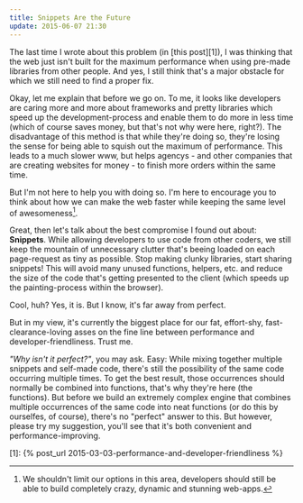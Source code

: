 ```yaml
---
title: Snippets Are the Future
update: 2015-06-07 21:30
---
```


The last time I wrote about this problem (in [this post][1]), I was thinking that the web just isn't built for the maximum performance when using pre-made libraries from other people. And yes, I still think that's a major obstacle for which we still need to find a proper fix.

Okay, let me explain that before we go on. To me, it looks like developers are caring more and more about frameworks and pretty libraries which speed up the development-process and enable them to do more in less time (which of course saves money, but that's not why were here, right?). The disadvantage of this method is that while they're doing so, they're losing the sense for being able to squish out the maximum of performance. This leads to a much slower www, but helps agencys - and other companies that are creating websites for money - to finish more orders within the same time.

But I'm not here to help you with doing so. I'm here to encourage you to think about how we can make the web faster while keeping the same level of awesomeness[^1].

Great, then let's talk about the best compromise I found out about: **Snippets**. While allowing developers to use code from other coders, we still keep the mountain of unnecessary clutter that's beeing loaded on each page-request as tiny as possible. Stop making clunky libraries, start sharing snippets! This will avoid many unused functions, helpers, etc. and reduce the size of the code that's getting presented to the client (which speeds up the painting-process within the browser).

Cool, huh? Yes, it is.
But I know, it's far away from perfect.

But in my view, it's currently the biggest place for our fat, effort-shy, fast-clearance-loving asses on the fine line between performance and developer-friendliness. Trust me.

*"Why isn't it perfect?"*, you may ask. Easy: While mixing together multiple snippets and self-made code, there's still the possibility of the same code occurring multiple times. To get the best result, those occurrences should normally be combined into functions, that's why they're here (the functions). But before we build an extremely complex engine that combines multiple occurrences of the same code into neat functions (or do this by ourselfes, of course), there's no "perfect" answer to this. But however, please try my suggestion, you'll see that it's both convenient and performance-improving.

[^1]: We shouldn't limit our options in this area, developers should still be able to build completely crazy, dynamic and stunning web-apps.

[1]: {% post_url 2015-03-03-performance-and-developer-friendliness %}